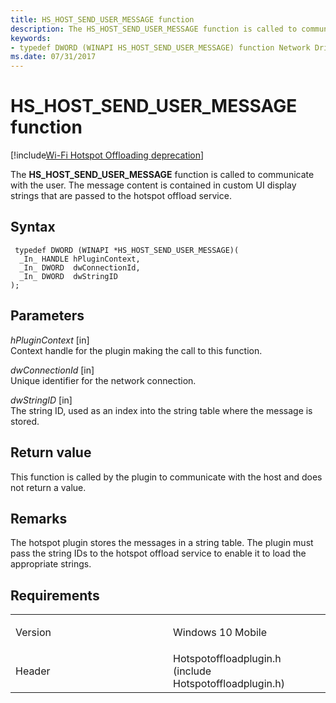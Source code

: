 ```yaml
---
title: HS_HOST_SEND_USER_MESSAGE function
description: The HS_HOST_SEND_USER_MESSAGE function is called to communicate with the user. The message content is contained in custom UI display strings that are passed to the hotspot offload service.
keywords: 
- typedef DWORD (WINAPI HS_HOST_SEND_USER_MESSAGE) function Network Drivers Starting with Windows Vista
ms.date: 07/31/2017
---
```


# HS\_HOST\_SEND\_USER\_MESSAGE function

[!include[Wi-Fi Hotspot Offloading deprecation](../includes/wi-fi-hotspot-offloading-deprecation.md)]


The **HS\_HOST\_SEND\_USER\_MESSAGE** function is called to communicate with the user. The message content is contained in custom UI display strings that are passed to the hotspot offload service.

## Syntax

```ManagedCPlusPlus
 typedef DWORD (WINAPI *HS_HOST_SEND_USER_MESSAGE)(
  _In_ HANDLE hPluginContext,
  _In_ DWORD  dwConnectionId,
  _In_ DWORD  dwStringID
);
```

## Parameters

*hPluginContext* \[in\]  
Context handle for the plugin making the call to this function.

*dwConnectionId* \[in\]  
Unique identifier for the network connection.

*dwStringID* \[in\]  
The string ID, used as an index into the string table where the message is stored.

## Return value

This function is called by the plugin to communicate with the host and does not return a value.

## Remarks

The hotspot plugin stores the messages in a string table. The plugin must pass the string IDs to the hotspot offload service to enable it to load the appropriate strings.

## Requirements

<table>
<colgroup>
<col width="50%" />
<col width="50%" />
</colgroup>
<tbody>
<tr class="odd">
<td><p>Version</p></td>
<td><p>Windows 10 Mobile</p></td>
</tr>
<tr class="even">
<td><p>Header</p></td>
<td>Hotspotoffloadplugin.h (include Hotspotoffloadplugin.h)</td>
</tr>
</tbody>
</table>

 

 




